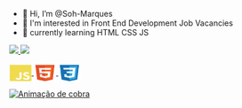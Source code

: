 - 👋 Hi, I’m @Soh-Marques 
- 👀 I'm interested in Front End Development Job Vacancies
- 🌱 currently learning HTML CSS JS 
<div>
  <a href="https://github.com/Soh-Marques">
  <img height="180em" src="https://github-readme-stats.vercel.app/api?username=Soh-Marques&show_icons=true&theme=tokyonight&include_all_commits=true&count_private=true"/>
  <img height="180em" src="https://github-readme-stats.vercel.app/api/top-langs/?username=Soh-Marques&layout=compact&langs_count=6&theme=tokyonight"/>
</div>
<div style="display: inline_block"><br>
  <img align="center" alt="Js" height="30" width="40" src="https://raw.githubusercontent.com/devicons/devicon/master/icons/javascript/javascript-plain.svg ">
  <img align="center" alt="HTML" height="30" width="40" src="https://raw.githubusercontent.com/devicons/devicon/master/icons/html5/html5-original.svg ">
  <img align="center" alt="CSS" height="30" width="40" src="https://raw.githubusercontent.com/devicons/devicon/master/icons/css3/css3-original.svg ">
</div>
  
<div>
  
 
  ![Animação de cobra](https://github.com/devemdobro/devemdobro/blob/output/github-contribution-grid-snake.svg)

</div>
